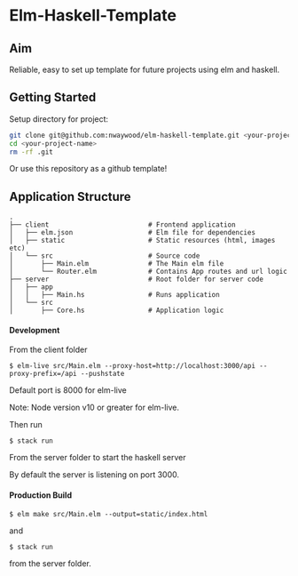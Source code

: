 # Elm-Haskell-Template

## Aim 

Reliable, easy to set up template for future projects using elm and haskell. 


## Getting Started

Setup directory for project:

```bash
git clone git@github.com:nwaywood/elm-haskell-template.git <your-project-name>
cd <your-project-name>
rm -rf .git
```

Or use this repository as a github template!

## Application Structure

```
.
├── client                         # Frontend application
│   ├── elm.json                   # Elm file for dependencies
│   ├── static                     # Static resources (html, images etc)
│   └── src                        # Source code
│       ├── Main.elm               # The Main elm file
│       └── Router.elm             # Contains App routes and url logic
├── server                         # Root folder for server code
│   ├── app  
│   │   ├── Main.hs                # Runs application
│   └── src  
│       ├── Core.hs                # Application logic

```

#### Development

From the client folder

`$ elm-live src/Main.elm --proxy-host=http://localhost:3000/api --proxy-prefix=/api --pushstate`

Default port is 8000 for elm-live

Note: Node version v10 or greater for elm-live. 

Then run 

`$ stack run` 

From the server folder to start the haskell server

By default the server is listening on port 3000.

#### Production Build 

`$ elm make src/Main.elm --output=static/index.html`

and 

`$ stack run` 

from the server folder. 

